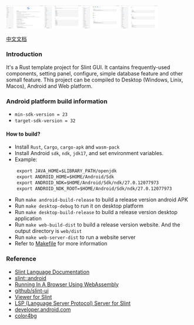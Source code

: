 <div style="display: flex, margin: 8px">
    <img src="./screenshot/1-en.png" width="100"/>
    <img src="./screenshot/2-en.png" width="100"/>
    <img src="./screenshot/3-en.png" width="100"/>
    <img src="./screenshot/4-en.png" width="100"/>
</div>

[中文文档](./README.zh-CN.md)

### Introduction
It's a Rust template project for Slint GUI. It cantains frequently-used components, setting panel, configure, simple database feature and other somall feature. This project can be compiled to Desktop (Windows, Linix, Macos), Android and Web platform.

### Android platform build information
- `min-sdk-version = 23`
- `target-sdk-version = 32`

#### How to build?
- Install `Rust`, `Cargo`, `cargo-apk` and `wasm-pack`
- Install Android `sdk`, `ndk`, `jdk17`, and set environment variables.
- Example:
```
    export JAVA_HOME=$LIBRARY_PATH/openjdk
    export ANDROID_HOME=$HOME/Android/Sdk
    export ANDROID_NDK=$HOME/Android/Sdk/ndk/27.0.12077973
    export ANDROID_NDK_ROOT=$HOME/Android/Sdk/ndk/27.0.12077973
```

- Run `make android-build-release` to build a release version android APK
- Run `make desktop-debug` to run it on desktop platform
- Run `make desktop-build-release` to build a release version desktop application
- Run `make web-build-dist` to build a release version website. And the output directory is `web/dist`
- Run `make web-server-dist` to run a website server
- Refer to [Makefile](./Makefile) for more information

### Reference
- [Slint Language Documentation](https://slint-ui.com/releases/1.0.0/docs/slint/)
- [slint::android](https://snapshots.slint.dev/master/docs/rust/slint/android/#building-and-deploying)
- [Running In A Browser Using WebAssembly](https://releases.slint.dev/1.7.0/docs/slint/src/quickstart/running_in_a_browser)
- [github/slint-ui](https://github.com/slint-ui/slint)
- [Viewer for Slint](https://github.com/slint-ui/slint/tree/master/tools/viewer)
- [LSP (Language Server Protocol) Server for Slint](https://github.com/slint-ui/slint/tree/master/tools/lsp)
- [developer.android.com](https://developer.android.com/guide)
- [color4bg](https://www.color4bg.com/zh-hans/)
